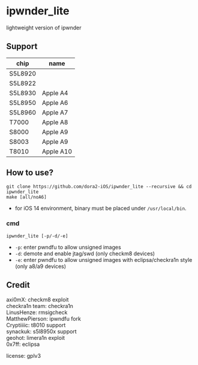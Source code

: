 # ipwnder_lite  
lightweight version of ipwnder  


## Support  
| chip | name |
|---------|----------|
| S5L8920 |  |
| S5L8922 |  |
| S5L8930 | Apple A4 |
| S5L8950 | Apple A6 |
| S5L8960 | Apple A7 |
| T7000 | Apple A8 |
| S8000 | Apple A9 |
| S8003 | Apple A9 |
| T8010 | Apple A10 |


## How to use?
```
git clone https://github.com/dora2-iOS/ipwnder_lite --recursive && cd ipwnder_lite
make [all/noA6]
```
- for iOS 14 environment, binary must be placed under `/usr/local/bin`.  

### cmd
```
ipwnder_lite [-p/-d/-e]  
```
- `-p`: enter pwndfu to allow unsigned images  
- `-d`: demote and enable jtag/swd (only checkm8 devices)  
- `-e`: enter pwndfu to allow unsigned images with eclipsa/checkra1n style (only a8/a9 devices)  


## Credit  
axi0mX: checkm8 exploit  
checkra1n team: checkra1n  
LinusHenze: rmsigcheck  
MatthewPierson: ipwndfu fork  
Cryptiiiic: t8010 support  
synackuk: s5l8950x support  
geohot: limera1n exploit  
0x7ff: eclipsa  

license: gplv3  

